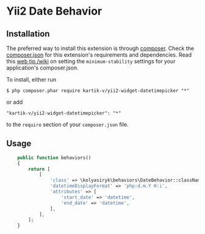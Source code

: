 Yii2 Date Behavior
========================

## Installation

The preferred way to install this extension is through [composer](http://getcomposer.org/download/). Check the [composer.json](https://github.com/kartik-v/yii2-widget-datetimepicker/blob/master/composer.json) for this extension's requirements and dependencies. Read this [web tip /wiki](http://webtips.krajee.com/setting-composer-minimum-stability-application/) on setting the `minimum-stability` settings for your application's composer.json.

To install, either run

```
$ php composer.phar require kartik-v/yii2-widget-datetimepicker "*"
```

or add

```
"kartik-v/yii2-widget-datetimepicker": "*"
```

to the ```require``` section of your `composer.json` file.

## Usage

```php
    public function behaviors()
    {
        return [
            [
                'class' => \kolyasiryk\behaviors\DateBehavior::className(),
                'datetimeDisplayFormat' => 'php:d.m.Y H:i',
                'attributes' => [
                    'start_date' => 'datetime',
                    'end_date' => 'datetime',
                ],
            ],
        ];
    }